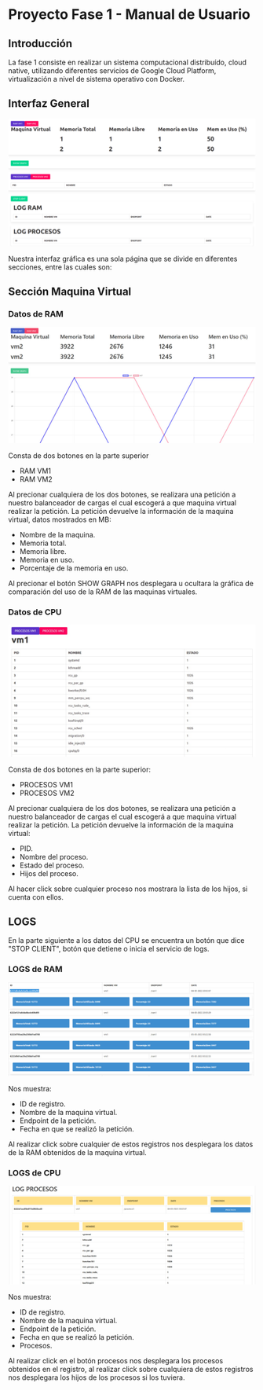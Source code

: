 # Proyecto Fase 1 - Manual de Usuario
## Introducción
La fase 1 consiste en realizar un sistema computacional distribuído, cloud native, utilizando
diferentes servicios de Google Cloud Platform, virtualización a nivel de
sistema operativo con Docker.

## Interfaz General
![Alt text](Img/Principal.png)

Nuestra interfaz gráfica es una sola página que se divide en diferentes secciones, entre las cuales son:

## Sección Maquina Virtual

### Datos de RAM
![Alt text](Img/Ram.jpeg)

Consta de dos botones en la parte superior
- RAM VM1
- RAM VM2

Al precionar cualquiera de los dos botones, se realizara una petición a nuestro balanceador de cargas el cual escogerá a que maquina virtual realizar la petición. La petición devuelve la información de la maquina virtual, datos mostrados en MB:

- Nombre de la maquina.
- Memoria total.
- Memoria libre.
- Memoria en uso.
- Porcentaje de la memoria en uso.

Al precionar el botón SHOW GRAPH nos desplegara u ocultara la gráfica de comparación del uso de la RAM de las maquinas virtuales.

### Datos de CPU
![Alt text](Img/Procesos.jpeg)

Consta de dos botones en la parte superior:
- PROCESOS VM1
- PROCESOS VM2

Al precionar cualquiera de los dos botones, se realizara una petición a nuestro balanceador de cargas el cual escogerá a que maquina virtual realizar la petición. La petición devuelve la información de la maquina virtual:

- PID.
- Nombre del proceso.
- Estado del proceso.
- Hijos del proceso.

Al hacer click sobre cualquier proceso nos mostrara la lista de los hijos, si cuenta con ellos.

## LOGS

En la parte siguiente a los datos del CPU se encuentra un botón que dice "STOP CLIENT", botón que detiene o inicia el servicio de logs.

### LOGS de RAM
![Alt text](Img/logs.jpeg)

Nos muestra:
- ID de registro.
- Nombre de la maquina virtual.
- Endpoint de la petición.
- Fecha en que se realizó la petición.

Al realizar click sobre cualquier de estos registros nos desplegara los datos de la RAM obtenidos de la maquina virtual.

### LOGS de CPU
![Alt text](Img/logs-procs.jpeg)

Nos muestra:
- ID de registro.
- Nombre de la maquina virtual.
- Endpoint de la petición.
- Fecha en que se realizó la petición.
- Procesos.

Al realizar click en el botón procesos nos desplegara los procesos obtenidos en el registro, al realizar click sobre cualquiera de estos registros nos desplegara los hijos de los procesos si los tuviera.
